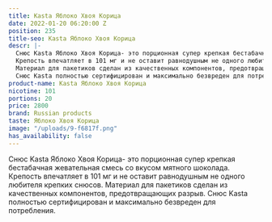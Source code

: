 ```yaml
---
title: Kasta Яблоко Хвоя Корица
date: 2022-01-20 06:20:00 Z
position: 235
title-seo: Kasta Яблоко Хвоя Корица
descr: |-
  Снюс Kasta Яблоко Хвоя Корица- это порционная супер крепкая бестабачная жевательная смесь со вкусом мятного шоколада.
  Крепость впечатляет в 101 мг и не оставит равнодушным не одного любителя крепких снюсов.
  Материал для пакетиков сделан из качественных компонентов, предотвращающих разрыв.
  Снюс Kasta полностью сертифицирован и максимально безвреден для потребления.
product-name: Kasta Яблоко Хвоя Корица
nicotine: 101
portions: 20
price: 2800
brand: Russian products
taste: Яблоко Хвоя Корица
image: "/uploads/9-f6817f.png"
has_availability: false
---
```


Снюс Kasta Яблоко Хвоя Корица- это порционная супер крепкая бестабачная жевательная смесь со вкусом мятного шоколада.
Крепость впечатляет в 101 мг и не оставит равнодушным не одного любителя крепких снюсов.
Материал для пакетиков сделан из качественных компонентов, предотвращающих разрыв.
Снюс Kasta полностью сертифицирован и максимально безвреден для потребления.